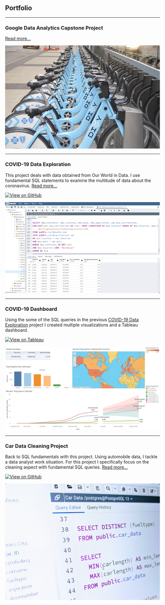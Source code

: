 ## Portfolio

---
### Google Data Analytics Capstone Project

[Read more...](https://github.com/derekbonilla/Cyclistic_Bike_Share_With_R)

[<img src="images/DIVVY Bikes Thumbnail.jpeg"/>](https://github.com/derekbonilla/Cyclistic_Bike_Share_With_R)

---
### COVID-19 Data Exploration

This project deals with data obtained from Our World in Data. I use fundamental SQL statements to examine the multitude of data about the coronavirus. [Read more...](/covid_19_data_exploration.md)

[![View on GitHub](https://img.shields.io/badge/GitHub-View_on_GitHub-blue?logo=GitHub)](https://github.com/derekbonilla/COVIDproject/blob/main/COVID%20Project.sql)


[<img src="images/covid data exploration thumbnail.png"/>](/covid_19_data_exploration.md)

---
### COVID-19 Dashboard

Using the some of the SQL queries in the previous [COVID-19 Data Exploration](/covid_19_data_exploration.md)
 project I created multiple visualizations and a Tableau dashboard.

[![View on Tableau](https://img.shields.io/badge/Tableau-View_on_Tableau-E97627?logo=Tableau)](https://public.tableau.com/app/profile/derek.bonilla/viz/COVIDDashboard_16248262299040/Dashboard1)

<img src="images/COVID Dashboard thumbnail.png"/>

---

### Car Data Cleaning Project

Back to SQL fundamentals with this project. Using automobile data, I tackle a data analyst work situation. For this project I specifically focus on the cleaning aspect with fundamental SQL queries. [Read more...](https://github.com/derekbonilla/car_data_cleaning)

[![View on GitHub](https://img.shields.io/badge/GitHub-View_on_GitHub-blue?logo=GitHub)](https://github.com/derekbonilla/car_data_cleaning/blob/main/car_data.sql)


[<img src="images/car data cleaning project thumbnail.jpg"/>](https://github.com/derekbonilla/car_data_cleaning)
